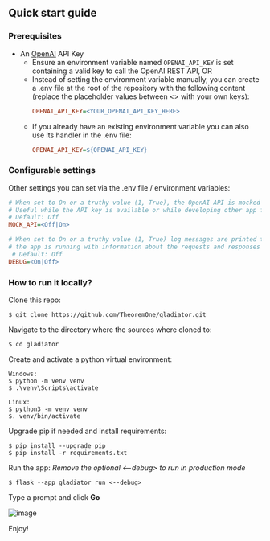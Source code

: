 ## Quick start guide

### Prerequisites
- An [OpenAI](https://platform.openai.com/) API Key
  - Ensure an environment variable named `OPENAI_API_KEY` is set containing a valid key to call the OpenAI REST API, OR
  - Instead of setting the environment variable manually, you can create a .env file at the root of the repository with 
  the following content (replace the placeholder values between <> with your own keys):
    ```ini
    OPENAI_API_KEY=<YOUR_OPENAI_API_KEY_HERE>
    ```
  - If you already have an existing environment variable you can also use its handler in the .env file:
    ```ini
    OPENAI_API_KEY=${OPENAI_API_KEY}
    ```

### Configurable settings
Other settings you can set via the .env file / environment variables:
```ini
# When set to On or a truthy value (1, True), the OpenAI API is mocked and a sample response is used.
# Useful while the API key is available or while developing other app features)
# Default: Off
MOCK_API=<Off|On> 

# When set to On or a truthy value (1, True) log messages are printed to the python console / terminal from where
# the app is running with information about the requests and responses while interacting with the OpenAI API.
 # Default: Off   
DEBUG=<On|Off>
```

### How to run it locally?

Clone this repo:
```shell
$ git clone https://github.com/TheoremOne/gladiator.git
```
Navigate to the directory where the sources where cloned to:
```shell
$ cd gladiator
````

Create and activate a python virtual environment:
```shell
Windows:
$ python -m venv venv
$ .\venv\Scripts\activate

Linux:
$ python3 -m venv venv
$. venv/bin/activate
```

Upgrade pip if needed and install requirements:
```shell
$ pip install --upgrade pip
$ pip install -r requirements.txt
```

Run the app:
_Remove the optional <--debug> to run in production mode_
```shell
$ flask --app gladiator run <--debug>

```

Type a prompt and click **Go**

![image](https://user-images.githubusercontent.com/8228671/236520814-81d8b733-7ec0-4512-9d98-a78982a573e2.png)


Enjoy!








